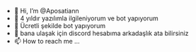 - 👋 Hi, I’m @Aposatiann
- 👀 4 yıldır yazılımla ilgileniyorum ve bot yapıyorum 
- 🌱 Ücretli şekilde bot yapıyorum 
- 💞️ bana ulaşak için discord hesabıma arkadaşlık ata bilirsiniz
- 📫 How to reach me ...

<!---
Aposatiann/Aposatiann is a ✨ special ✨ repository because its `README.md` (this file) appears on your GitHub profile.
You can click the Preview link to take a look at your changes.
--->
